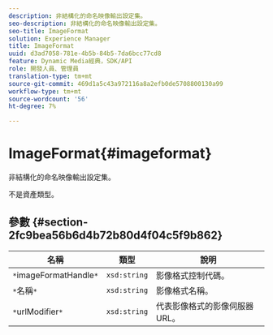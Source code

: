 ```yaml
---
description: 非結構化的命名映像輸出設定集。
seo-description: 非結構化的命名映像輸出設定集。
seo-title: ImageFormat
solution: Experience Manager
title: ImageFormat
uuid: d3ad7058-781e-4b5b-84b5-7da6bcc77cd8
feature: Dynamic Media經典，SDK/API
role: 開發人員、管理員
translation-type: tm+mt
source-git-commit: 469d1a5c43a972116a8a2efb0de5708800130a99
workflow-type: tm+mt
source-wordcount: '56'
ht-degree: 7%

---
```



# ImageFormat{#imageformat}

非結構化的命名映像輸出設定集。

不是資產類型。

## 參數 {#section-2fc9bea56b6d4b72b80d4f04c5f9b862}

| 名稱 | 類型 | 說明 |
|---|---|---|
| `*`imageFormatHandle`*` | `xsd:string` | 影像格式控制代碼。 |
| `*`名稱`*` | `xsd:string` | 影像格式名稱。 |
| `*`urlModifier`*` | `xsd:string` | 代表影像格式的影像伺服器URL。 |

